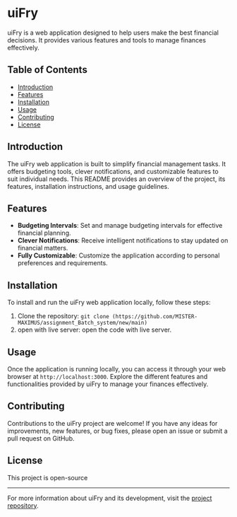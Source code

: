 # uiFry

uiFry is a web application designed to help users make the best financial decisions. It provides various features and tools to manage finances effectively.

## Table of Contents

- [Introduction](#introduction)
- [Features](#features)
- [Installation](#installation)
- [Usage](#usage)
- [Contributing](#contributing)
- [License](#license)

## Introduction

The uiFry web application is built to simplify financial management tasks. It offers budgeting tools, clever notifications, and customizable features to suit individual needs. This README provides an overview of the project, its features, installation instructions, and usage guidelines.

## Features

- **Budgeting Intervals**: Set and manage budgeting intervals for effective financial planning.
- **Clever Notifications**: Receive intelligent notifications to stay updated on financial matters.
- **Fully Customizable**: Customize the application according to personal preferences and requirements.

## Installation

To install and run the uiFry web application locally, follow these steps:

1. Clone the repository: `git clone (https://github.com/MISTER-MAXIMUS/assignment_Batch_system/new/main)`
2. open with live server: open the code with live server.

## Usage

Once the application is running locally, you can access it through your web browser at `http://localhost:3000`. Explore the different features and functionalities provided by uiFry to manage your finances effectively.

## Contributing

Contributions to the uiFry project are welcome! If you have any ideas for improvements, new features, or bug fixes, please open an issue or submit a pull request on GitHub.

## License

This project is open-source

---

For more information about uiFry and its development, visit the [project repository](https://github.com/MISTER-MAXIMUS/assignment_Batch_system/new/main).
